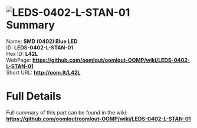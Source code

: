 
![LEDS-0402-L-STAN-01](https://github.com/oomlout/oomlout-OOMP/blob/master/parts/LEDS-0402-L-STAN-01/LEDS-0402-L-STAN-01_420.jpg)   
Summary
=================
  
Name: __SMD (0402) Blue LED__    
ID: __LEDS-0402-L-STAN-01__   
Hex ID: __L42L__   
WebPage: __https://github.com/oomlout/oomlout-OOMP/wiki/LEDS-0402-L-STAN-01__   
Short URL: __http://oom.lt/L42L__   

Full Details
==========================
Full summary of this part can be found in the wiki:   
__https://github.com/oomlout/oomlout-OOMP/wiki/LEDS-0402-L-STAN-01__    

